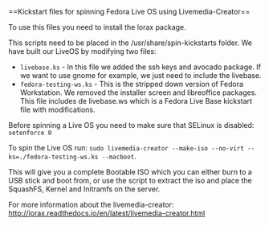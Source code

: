 ==Kickstart files for spinning Fedora Live OS using Livemedia-Creator==

To use this files you need to install the lorax package.

This scripts need to be placed in the /usr/share/spin-kickstarts folder. We have built our LiveOS by modifying two files:
* ```livebase.ks``` - In this file we added the ssh keys and avocado package. If we want to use gnome for example,
we just need to include the livebase.
* ```fedora-testing-ws.ks``` - This is the stripped down version of Fedora Workstation. We removed the installer screen and libreoffice packages. This file includes de livebase.ws which
is a Fedora Live Base kickstart file with modifications.

Before spinning a Live OS you need to make sure that SELinux is disabled: ```setenforce 0```


To spin the Live OS run:
```sudo livemedia-creator --make-iso --no-virt --ks=./fedora-testing-ws.ks --macboot```.

This will give you a complete Bootable ISO which you can either burn to a USB stick and boot from, or use the script
to extract the iso and place the SquashFS, Kernel and Initramfs on the server.

For more information about the livemedia-creator: http://lorax.readthedocs.io/en/latest/livemedia-creator.html
